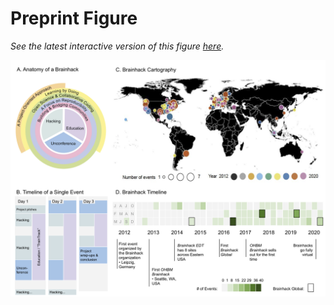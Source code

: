 # Preprint Figure

_See the latest interactive version of this figure [here](/preprint_figure)._

![Figure-1](static/preprint_figure-1.png)

